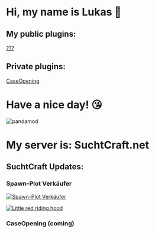 # Hi, my name is Lukas 👋
## My public plugins:

[???](https://github.com/PandaMod/#v0.1-BETA)

## Private plugins:

[CaseOpening](https://github.com/PandaMod/CaseOpening/#v0.1-BETA)

# Have a nice day! 😘

![pandamod](http://suchtcraft.net/pandamod/logo.png)

# My server is: SuchtCraft.net
## SuchtCraft Updates:

### Spawn-Plot Verkäufer
[![Spawn-Plot Verkäufer](https://img.youtube.com/vi/FO0lOSSWRIQ/0.jpg)](https://www.youtube.com/watch?v=FO0lOSSWRIQ "Spawn-Plot Verkäufer")

[![Little red riding hood](http://i.imgur.com/7YTMFQp.png)](https://vimeo.com/3514904 "Little red riding hood - Click to Watch!")

### CaseOpening (coming)
